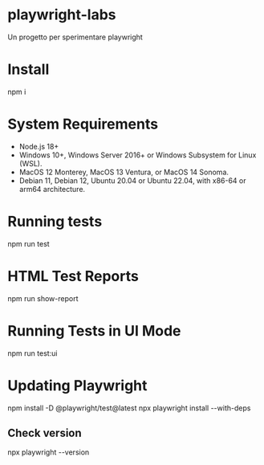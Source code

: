 # playwright-labs
Un progetto per sperimentare playwright

# Install
npm i

# System Requirements
 - Node.js 18+
 - Windows 10+, Windows Server 2016+ or Windows Subsystem for Linux (WSL).
 - MacOS 12 Monterey, MacOS 13 Ventura, or MacOS 14 Sonoma.
 - Debian 11, Debian 12, Ubuntu 20.04 or Ubuntu 22.04, with x86-64 or arm64 architecture.

# Running tests
npm run test

# HTML Test Reports
npm run show-report 

# Running Tests in UI Mode
npm run test:ui

# Updating Playwright
npm install -D @playwright/test@latest
npx playwright install --with-deps

## Check version 
npx playwright --version 